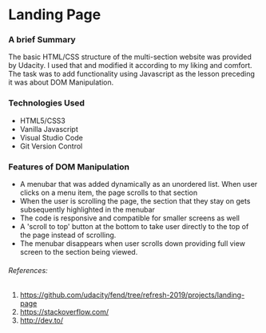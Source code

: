 # Landing Page

### A brief Summary

The basic HTML/CSS structure of the multi-section website was provided by Udacity. I used that and modified it according to my liking and comfort. 
The task was to add functionality using Javascript as the lesson preceding it was about DOM Manipulation. 

### Technologies Used

- HTML5/CSS3
- Vanilla Javascript
- Visual Studio Code
- Git Version Control

### Features of DOM Manipulation

- A menubar that was added dynamically as an unordered list. When user clicks on a menu item, the page scrolls to that section
- When the user is scrolling the page, the section that they stay on gets subsequently highlighted in the menubar
- The code is responsive and compatible for smaller screens as well
- A 'scroll to top' button at the bottom to take user directly to the top of the page instead of scrolling.
- The menubar disappears when user scrolls down providing full view screen to the section being viewed.

###### References:

1. https://github.com/udacity/fend/tree/refresh-2019/projects/landing-page
2. https://stackoverflow.com/
3. http://dev.to/
